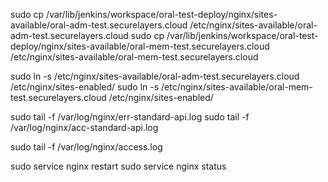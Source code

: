 sudo cp /var/lib/jenkins/workspace/oral-test-deploy/nginx/sites-available/oral-adm-test.securelayers.cloud /etc/nginx/sites-available/oral-adm-test.securelayers.cloud
sudo cp /var/lib/jenkins/workspace/oral-test-deploy/nginx/sites-available/oral-mem-test.securelayers.cloud /etc/nginx/sites-available/oral-mem-test.securelayers.cloud

sudo ln -s /etc/nginx/sites-available/oral-adm-test.securelayers.cloud /etc/nginx/sites-enabled/
sudo ln -s /etc/nginx/sites-available/oral-mem-test.securelayers.cloud /etc/nginx/sites-enabled/

sudo tail -f /var/log/nginx/err-standard-api.log
sudo tail -f /var/log/nginx/acc-standard-api.log

sudo tail -f /var/log/nginx/access.log

sudo service nginx restart
sudo service nginx status
